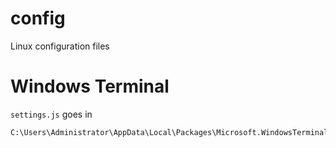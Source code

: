 # config
Linux configuration files


# Windows Terminal
```settings.js``` goes in
```
C:\Users\Administrator\AppData\Local\Packages\Microsoft.WindowsTerminal\LocalState
```
